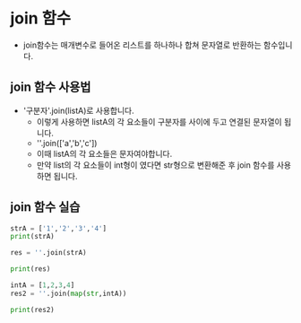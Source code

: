 # join 함수
* join함수는 매개변수로 들어온 리스트를 하나하나 합쳐 문자열로 반환하는 함수입니다.

## join 함수 사용법
* '구분자'.join(listA)로 사용합니다. 
    * 이렇게 사용하면 listA의 각 요소들이 구분자를 사이에 두고 연결된 문자열이 됩니다.
    * ''.join(['a','b','c'])
    * 이때 listA의 각 요소들은 문자여야합니다.
    * 만약 list의 각 요소들이 int형이 였다면 str형으로 변환해준 후 join 함수를 사용하면 됩니다.

## join 함수 실습

```python
strA = ['1','2','3','4']
print(strA)

res = ''.join(strA)

print(res)
```


```python
intA = [1,2,3,4]
res2 = ''.join(map(str,intA))

print(res2)
``` 
